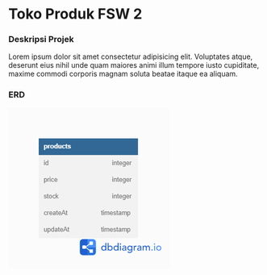 # Toko Produk FSW 2

### Deskripsi Projek

Lorem ipsum dolor sit amet consectetur adipisicing elit. Voluptates atque, deserunt eius nihil unde quam maiores animi illum tempore iusto cupiditate, maxime commodi corporis magnam soluta beatae itaque ea aliquam.

### ERD

![Alt text](./ERD-Products.png "ERD")
